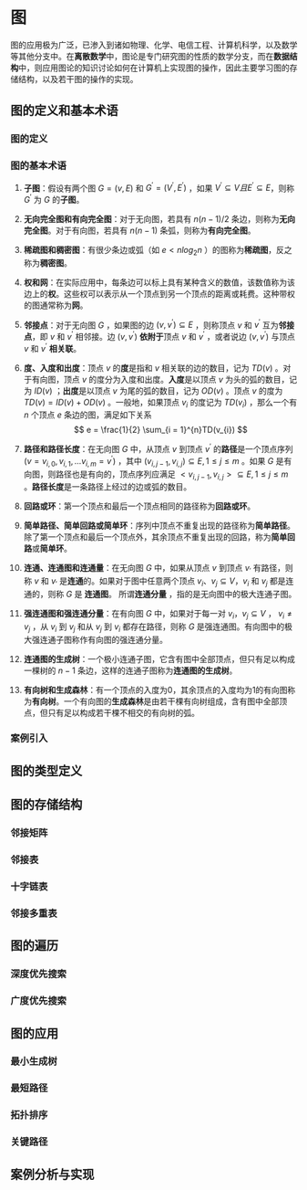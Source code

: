 # 图

图的应用极为广泛，已渗入到诸如物理、化学、电信工程、计算机科学，以及数学等其他分支中。在**离散数学**中，图论是专门研究图的性质的数学分支，而在**数据结构**中，则应用图论的知识讨论如何在计算机上实现图的操作，因此主要学习图的存储结构，以及若干图的操作的实现。

## 图的定义和基本术语

### 图的定义

### 图的基本术语

1. **子图**：假设有两个图 $G = (v, E)$ 和 $G^{'}=(V^{'}, E^{'})$ ，如果 $V^{'} \subseteq V 且 E^{'} \subseteq E$，则称 $G^{'}$ 为 $G$ 的**子图**。

2. **无向完全图和有向完全图**：对于无向图，若具有 $n(n - 1)/2$ 条边，则称为**无向完全图**。对于有向图，若具有 $n(n - 1)$ 条弧，则称为**有向完全图**。

3. **稀疏图和稠密图**：有很少条边或弧（如 $e < nlog_{2}n$ ）的图称为**稀疏图**，反之称为**稠密图**。

4. **权和网**：在实际应用中，每条边可以标上具有某种含义的数值，该数值称为该边上的**权**。这些权可以表示从一个顶点到另一个顶点的距离或耗费。这种带权的图通常称为**网**。

5. **邻接点**：对于无向图 $G$ ，如果图的边 $(v, v^{'}) \subseteq E$ ，则称顶点 $v$ 和 $v^{'}$ 互为**邻接点**，即 $v$ 和 $v^{'}$ 相邻接。边 $(v, v^{'})$ **依附于**顶点 $v$ 和 $v^{'}$ ，或者说边 $(v, v^{'})$ 与顶点 $v$ 和 $v^{'}$ **相关联**。

6. **度、入度和出度**：顶点 $v$ 的**度**是指和 $v$ 相关联的边的数目，记为 $TD(v)$ 。对于有向图，顶点 $v$ 的度分为入度和出度。**入度**是以顶点 $v$ 为头的弧的数目，记为 $ID(v)$ ；**出度**是以顶点 $v$ 为尾的弧的数目，记为 $OD(v)$ 。顶点 $v$ 的度为 $TD(v) = ID(v) + OD(v)$ 。一般地，如果顶点 $v_{i}$ 的度记为 $TD(v_{i})$ ，那么一个有 $n$ 个顶点 $e$ 条边的图，满足如下关系
$$
e = \frac{1}{2} \sum_{i = 1}^{n}TD(v_{i})
$$ 

7. **路径和路径长度**：在无向图 $G$ 中，从顶点 $v$ 到顶点 $v^{'}$ 的**路径**是一个顶点序列$(v = v_{i, 0}, v_{i, 1}, ... v_{i, m} = v^{'})$ ，其中 $(v_{i, j - 1}, v_{i, j}) \subseteq E, 1 \le j \le m$ 。如果 $G$ 是有向图，则路径也是有向的，顶点序列应满足 $<v_{i, j-1}, v_{i, j}> \subseteq E, 1 \le j \le m$ 。**路径长度**是一条路径上经过的边或弧的数目。

8. **回路或环**：第一个顶点和最后一个顶点相同的路径称为**回路或环**。

9. **简单路径、简单回路或简单环**：序列中顶点不重复出现的路径称为**简单路径**。除了第一个顶点和最后一个顶点外，其余顶点不重复出现的回路，称为**简单回路**或**简单环**。

10. **连通、连通图和连通量**：在无向图 $G$ 中，如果从顶点 $v$ 到顶点 $v_{'}$ 有路径，则称 $v$ 和 $v_{'}$ 是**连通**的。如果对于图中任意两个顶点 $v_{i}、v_{j} \subseteq V$，$v_{i}$ 和 $v_{j}$ 都是连通的，则称 $G$ 是 **连通图**。 所谓**连通分量** ，指的是无向图中的极大连通子图。

11. **强连通图和强连通分量**：在有向图 $G$ 中，如果对于每一对 $v_{i}，v_{j} \subseteq V$ ， $v_{i} \ne v_{j}$ ，从 $v_{i}$ 到 $v_{j}$ 和从 $v_{j}$ 到 $v_{i}$ 都存在路径，则称 $G$ 是强连通图。有向图中的极大强连通子图称作有向图的强连通分量。

12. **连通图的生成树**：一个极小连通子图，它含有图中全部顶点，但只有足以构成一棵树的 $n - 1$ 条边，这样的连通子图称为**连通图的生成树**。

13. **有向树和生成森林**：有一个顶点的入度为0，其余顶点的入度均为1的有向图称为**有向树**。一个有向图的**生成森林**是由若干棵有向树组成，含有图中全部顶点，但只有足以构成若干棵不相交的有向树的弧。

### 案例引入

## 图的类型定义

## 图的存储结构

### 邻接矩阵

### 邻接表

### 十字链表

### 邻接多重表

## 图的遍历

### 深度优先搜索

### 广度优先搜索

## 图的应用

### 最小生成树

### 最短路径

### 拓扑排序

### 关键路径

## 案例分析与实现